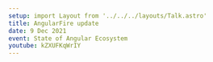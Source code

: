 ```yaml
---
setup: import Layout from '../../../layouts/Talk.astro'
title: AngularFire update
date: 9 Dec 2021
event: State of Angular Ecosystem
youtube: kZXUFKqWrIY
---
```

